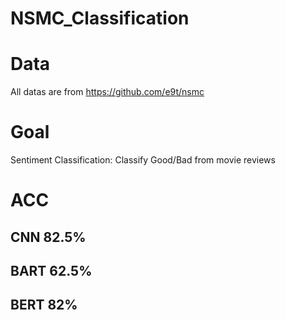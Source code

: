 # NSMC_Classification


# Data
All datas are from https://github.com/e9t/nsmc

# Goal
Sentiment Classification: Classify Good/Bad from movie reviews

# ACC
## CNN 82.5%
## BART 62.5%
## BERT 82%
